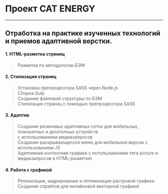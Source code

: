 # Проект CAT ENERGY
---

## Отработка на практике изученных технологий и приемов адаптивной верстки.

#### 1. HTML-разметка стриниц

> Разметка по методологии БЭМ

#### 2. Стилизация страниц

> Установка препроцессора SASS через Node.js\
> Сборка Gulp\
> Создание файловой структуры по БЭМ\
> Стилизация страниц с помощью препроцессора SASS

#### 3. Адаптив

> Создание резиновых адаптивных сеток для мобильных, планшетных и десктопных устройств\
  с использованием медиазапросов\
> Создание раскрывающегося меню для мобильной версии с использованием JS\
> Адаптивная контентная графика с использованием тега picture и медиазапросов в HTML-разметке\

#### 4. Работа с графикой

> Ретинизация, кадрирование и оптимизация растровой графики\
> Создание спрайтов для инлайновой векторной графики\
